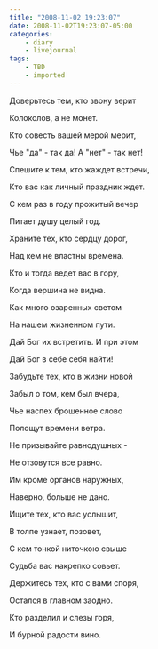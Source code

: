 ```yaml
---
title: "2008-11-02 19:23:07"
date: 2008-11-02T19:23:07-05:00
categories:
    - diary
    - livejournal
tags:
    - TBD
    - imported
---
```


Доверьтесь тем, кто звону верит  
  
Колоколов, а не монет.  
  
Кто совесть вашей мерой мерит,  
  
Чье "да" - так да! А "нет" - так нет!  
  
Спешите к тем, кто жаждет встречи,  
  
Кто вас как личный праздник ждет.  
  
С кем раз в году прожитый вечер  
  
Питает душу целый год.  
  
Храните тех, кто сердцу дорог,  
  
Над кем не властны времена.  
  
Кто и тогда ведет вас в гору,  
  
Когда вершина не видна.  
  
Как много озаренных светом  
  
На нашем жизненном пути.  
  
Дай Бог их встретить. И при этом  
  
Дай Бог в себе себя найти!

Забудьте тех, кто в жизни новой  
  
Забыл о том, кем был вчера,  
  
Чье наспех брошенное слово  
  
Полощут времени ветра.  
  
Не призывайте равнодушных -  
  
Не отзовутся все равно.  
  
Им кроме органов наружных,  
  
Наверно, больше не дано.  
  
Ищите тех, кто вас услышит,  
  
В толпе узнает, позовет,  
  
С кем тонкой ниточкою свыше  
  
Судьба вас накрепко совьет.  
  
Держитесь тех, кто с вами споря,  
  
Остался в главном заодно.  
  
Кто разделил и слезы горя,  
  
И бурной радости вино.